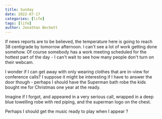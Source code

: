 ```yaml
---
title: Sunday
date: 2022-07-17
categories: [life]
tags: [life]
author: Jonathan Beckett
---
```


If news reports are to be believed, the temperature here is going to reach 38 centigrade by tomorrow afternoon. I can't see a lot of work getting done somehow. Of course somebody has a work meeting scheduled for the hottest part of the day - I can't wait to see how many people don't turn on their webcam.

I wonder if I can get away with only wearing clothes that are in-view for conference calls? I suppose it might be interesting if I have to answer the door though - perhaps I should have the Superman bath robe the kids bought me for Christmas one year at the ready.

Imagine if I forgot, and appeared in a very serious call, wrapped in a deep blue towelling robe with red piping, and the superman logo on the chest.

Perhaps I should get the music ready to play when I appear ?